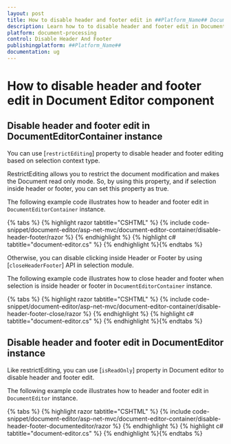 ```yaml
---
layout: post
title: How to disable header and footer edit in ##Platform_Name## Document Editor Component
description: Learn how to to disable header and footer edit in Document from the Syncfusion ##Platform_Name## Document Editor component of Syncfusion Essential JS2 and more.
platform: document-processing
control: Disable Header And Footer
publishingplatform: ##Platform_Name##
documentation: ug
---
```


# How to disable header and footer edit in  Document Editor component

## Disable header and footer edit in DocumentEditorContainer instance

You can use [`restrictEditing`] property to disable header and footer editing based on selection context type.

RestrictEditing allows you to restrict the document modification and makes the Document read only mode. So, by using this property, and if selection inside header or footer, you can set this property as true.

The following example code illustrates how to header and footer edit in `DocumentEditorContainer` instance.


{% tabs %}
{% highlight razor tabtitle="CSHTML" %}
{% include code-snippet/document-editor/asp-net-mvc/document-editor-container/disable-header-footer/razor %}
{% endhighlight %}
{% highlight c# tabtitle="document-editor.cs" %}
{% endhighlight %}{% endtabs %}

Otherwise, you can disable clicking inside Header or Footer by using [`closeHeaderFooter`] API in selection module.

The following example code illustrates how to close header and footer when selection is inside header or footer in `DocumentEditorContainer` instance.


{% tabs %}
{% highlight razor tabtitle="CSHTML" %}
{% include code-snippet/document-editor/asp-net-mvc/document-editor-container/disable-header-footer-close/razor %}
{% endhighlight %}
{% highlight c# tabtitle="document-editor.cs" %}
{% endhighlight %}{% endtabs %}

## Disable header and footer edit in DocumentEditor instance

Like restrictEditing, you can use [`isReadOnly`] property in Document editor to disable header and footer edit.

The following example code illustrates how to header and footer edit in `DocumentEditor` instance.

{% tabs %}
{% highlight razor tabtitle="CSHTML" %}
{% include code-snippet/document-editor/asp-net-mvc/document-editor-container/disable-header-footer-documenteditor/razor %}
{% endhighlight %}
{% highlight c# tabtitle="document-editor.cs" %}
{% endhighlight %}{% endtabs %}
